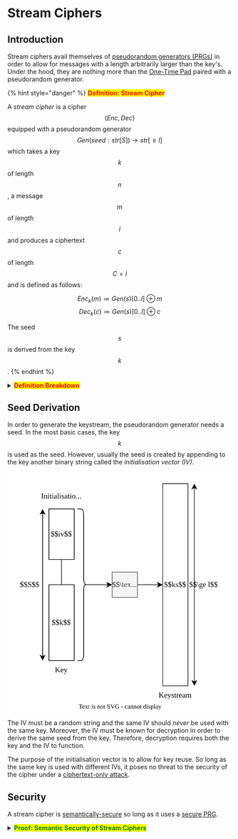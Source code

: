 # Stream Ciphers

## Introduction

Stream ciphers avail themselves of [pseudorandom generators (PRGs)](../../randomness/pseudorandom-generators-prgs.md) in order to allow for messages with a length arbitrarily larger than the key's. Under the hood, they are nothing more than the [One-Time Pad](../one-time-pad.md) paired with a pseudorandom generator.

{% hint style="danger" %}
<mark style="color:red;">**Definition: Stream Cipher**</mark>

A _stream cipher_ is a cipher $$(\textit{Enc},\textit{Dec})$$ equipped with a pseudorandom generator $$\textit{Gen}(seed: str[S]) \to str[\ge l]$$ which takes a key $$k$$ of length $$n$$, a message $$m$$ of length $$l$$ and produces a ciphertext $$c$$ of length $$C = l$$ and is defined as follows:

$$\textit{Enc}_k(m) \coloneqq \textit{Gen}(s)[0..l] \oplus m$$ $$\textit{Dec}_k(c) \coloneqq \textit{Gen}(s)[0..l] \oplus c$$

The seed $$s$$ is derived from the key $$k$$.
{% endhint %}

<details>

<summary><mark style="color:red;"><strong>Definition Breakdown</strong></mark></summary>

To encrypt a message a stream cipher first derives a seed $$s$$ from the key $$k$$. It then passes this seed to the generator $$\textit{Gen}$$ to generate a string of pseudorandom bits, called a _keystream_, which is as at least as long as the message $$m$$. The first $$l$$ bits of the keystream are then XOR-ed with the message to obtain the ciphertext and the rest of the keystream is simply discarded.

The decryption algorithm once again uses the key $$k$$ to derive the seed $$s$$. The seed is then passed on to the generator $$\textit{Gen}$$ in order to produce the same keystream used during the encryption. The first $$l$$ bits of the keystream are then XOR-ed with the ciphertext to retrieve the message. As before, if the keystream is longer than the message, any additional bits are simply ignored.

Note that the message and the resulting ciphertext are of equal length.

</details>

## Seed Derivation

In order to generate the keystream, the pseudorandom generator needs a seed. In the most basic cases, the key $$k$$ is used as the seed. However, usually the seed is created by appending to the key another binary string called the _initialisation vector (IV)_.

![](<../../../Cryptography/Private-Key Cryptography/Stream Ciphers/Resources/Images/Keystream Generation.svg>)

The IV must be a random string and the same IV should _never_ be used with the same key. Moreover, the IV must be known for decryption in order to derive the same seed from the key. Therefore, decryption requires both the key and the IV to function.

The purpose of the initialisation vector is to allow for key reuse. So long as the same key is used with different IVs, it poses no threat to the security of the cipher under a [ciphertext-only attack](../security-definitions/).

## Security

A stream cipher is [semantically-secure](../../../Cryptography/Private-Key%20Cryptography/Security%20Notions/Ciphertext-Only%20Attack%20\(COA\)/Semantic%20Security%201.md) so long as it uses a [secure PRG](../../randomness/pseudorandom-generators-prgs.md#admonition-definition-secure-pseudorandom-generator-prg).

<details>

<summary><mark style="color:green;"><strong>Proof: Semantic Security of Stream Ciphers</strong></mark></summary>

We are given a stream cipher $$(\textit{Enc},\textit{Dec})$$ which uses a secure pseudorandom generator $$\textit{Gen}(seed: \textbf{str}[S]) \to \textbf{str}[R]$$ under the hood and we need to prove that the cipher is semantically secure.

Essentially, it all boils down to the security of the one-time pad. If instead of using a generator the message $$m_b$$ was XOR-ed with a truly random string $$r \leftarrow_R \{0,1\}^l$$, then we get a one-time pad which is perfectly secret (and by extension also semantically secure), i.e.

$$\Pr_{r\leftarrow_R \{0,1\}^l, b \leftarrow_R \{0,1\}}[\mathcal{A}(r \oplus m_b) = m_b] = \frac{1}{2}$$

Suppose, towards contradiction, that there was an adversary $$\mathcal{A}$$ which when given two messages $$m_0, m_1$$ and a ciphertext $$c$$ of either $$m_1$$ or $$m_2$$ can guess with probability significantly better than $$\frac{1}{2}$$ whether $$c$$ was obtained from $$m_1$$ or $$m_2$$, i.e.

$$\displaystyle\Pr_{k\leftarrow_R \mathcal{K}, b \leftarrow_R \{0,1\}}[\mathcal{A}(\textit{Enc}(m_b)) = m_b] \gt \frac{1}{2} + \xi(n)$$

for some non-negligible $\xi(n)$. This can be rewritten as

$$\displaystyle\Pr_{k\leftarrow_R \mathcal{K}, b \leftarrow_R \{0,1\}}[\mathcal{A}(\textit{Gen}(s) \oplus m_b) = m_b] \gt \frac{1}{2} + \xi(n)$$

However, this means that the adversary $$\mathcal{A}$$ can distinguish between a string XOR-ed with the output of the generator and a string XOR-ed with a truly random string which contradicts the security of $$\textit{Gen}$$.

</details>
